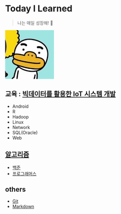 # Today I Learned

> 나는 매일 성장해! 🌱

![8](md-images/8.jpg)

## 교육 : [빅데이터를 활용한 IoT 시스템 개발](https://github.com/kcloud721/TIL/tree/master/bigdata-iot)

* Android
* R
* Hadoop
* Linux
* Network
* SQL(Oracle)
* Web

## [알고리즘](https://github.com/kcloud721/TIL/tree/master/algorithms)

* [백준](https://github.com/kcloud721/TIL/tree/master/algorithms/baekjoon)
* [프로그래머스](https://github.com/kcloud721/TIL/tree/master/algorithms/programmers)

## others

* [Git](https://github.com/kcloud721/TIL/tree/master/others/git)
* [Markdown](https://github.com/kcloud721/TIL/tree/master/others/markdown)
